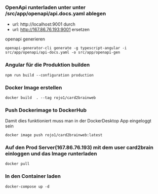 ### OpenApi runterladen unter unter /src/app/openapi/api.docs.yaml ablegen

- url: http://localhost:9001 durch 
- url: http://167.86.76.193:9001 ersetzen

openapi generieren
```
openapi-generator-cli generate -g typescript-angular -i src/app/openapi/api-docs.yaml -o src/app/openapi-gen
```

###  Angular für die Produktion builden
```
npm run build --configuration production
```

###  Docker Image erstellen
```
docker build  . --tag rojo1/card2brainweb
```

### Push Dockerimage to DockerHub
Damit dies funktioniert muss man in der DockerDesktop App eingeloggt sein
```
docker image push rojo1/card2brainweb:latest
```

###  Auf den Prod Server(167.86.76.193) mit dem user card2brain einloggen und das Image runterladen
```
docker pull
```

###  In den Container laden
```
docker-compose up -d
```
